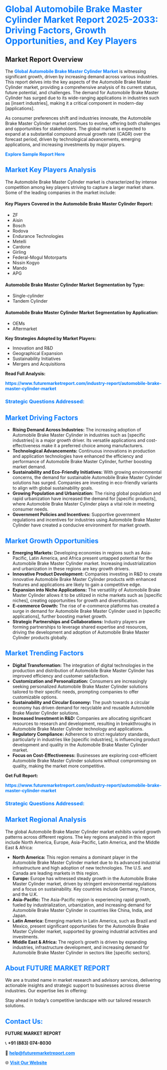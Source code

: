 <h1 style="color: #007BFF;">Global Automobile Brake Master Cylinder Market Report 2025-2033: Driving Factors, Growth Opportunities, and Key Players</h1>

<section id="overview">
<h2>Market Report Overview</h2>
<p>The <a href="https://www.futuremarketreport.com/industry-report/automobile-brake-master-cylinder-market" style="color: #007BFF; text-decoration: none;"><strong>Global Automobile Brake Master Cylinder Market</strong></a> is witnessing significant growth, driven by increasing demand across various industries. This report delves into the key aspects of the Automobile Brake Master Cylinder market, providing a comprehensive analysis of its current status, future potential, and challenges. The demand for Automobile Brake Master Cylinder has surged due to its wide-ranging applications in industries such as [insert industries], making it a critical component in modern-day [applications].</p>
<p>As consumer preferences shift and industries innovate, the Automobile Brake Master Cylinder market continues to evolve, offering both challenges and opportunities for stakeholders. The global market is expected to expand at a substantial compound annual growth rate (CAGR) over the forecast period, driven by technological advancements, emerging applications, and increasing investments by major players.</p>
</section>

<section id="overview">
<p><a href="https://www.futuremarketreport.com/request-sample/reportId=36562" style="color: #007BFF; text-decoration: none;"><strong>Explore Sample Report Here</strong></a></p>
</section>

<section id="key-players">
<h2 style="color: #007BFF;">Market Key Players Analysis</h2>
<p>The Automobile Brake Master Cylinder market is characterized by intense competition among key players striving to capture a larger market share. Some of the leading companies in the market include:</p>
<h4>Key Players Covered in the Automobile Brake Master Cylinder Report:</h4>
<ul><li>ZF</li><li>Aisin</li><li>Bosch</li><li>Rodova</li><li>Endurance Technologies</li><li>Metelli</li><li>Cardone</li><li>Girling</li><li>Federal-Mogul Motorparts</li><li>Nissin Kogyo</li><li>Mando</li><li>APG</li></ul>
<h4>Automobile Brake Master Cylinder Market Segmentation by Type:</h4>
<ul><li>Single-cylinder</li><li>Tandem Cylinder</li></ul>

<h4>Automobile Brake Master Cylinder Market Segmentation by Application:</h4>
<ul><li>OEMs</li><li>Aftermarket</li></ul>
<p><strong>Key Strategies Adopted by Market Players:</strong></p>
<ul>
<li>Innovation and R&D</li>
<li>Geographical Expansion</li>
<li>Sustainability Initiatives</li>
<li>Mergers and Acquisitions</li>
</ul>
</section>

<section>
<p><strong>Read Full Analysis: </strong></p><a href="https://www.futuremarketreport.com/industry-report/automobile-brake-master-cylinder-market" style="color: #007BFF; text-decoration: none;"><strong>https://www.futuremarketreport.com/industry-report/automobile-brake-master-cylinder-market</strong></a>
<h3 style="color: #007BFF;">Strategic Questions Addressed:</h3>
</section>

<section id="driving-factors">
<h2 style="color: #007BFF;">Market Driving Factors</h2>
<ul>
<li><strong>Rising Demand Across Industries:</strong> The increasing adoption of Automobile Brake Master Cylinder in industries such as [specific industries] is a major growth driver. Its versatile applications and cost-effectiveness make it a preferred choice among manufacturers.</li>
<li><strong>Technological Advancements:</strong> Continuous innovations in production and application technologies have enhanced the efficiency and performance of Automobile Brake Master Cylinder, further boosting market demand.</li>
<li><strong>Sustainability and Eco-Friendly Initiatives:</strong> With growing environmental concerns, the demand for sustainable Automobile Brake Master Cylinder solutions has surged. Companies are investing in eco-friendly variants to align with global sustainability goals.</li>
<li><strong>Growing Population and Urbanization:</strong> The rising global population and rapid urbanization have increased the demand for [specific products], where Automobile Brake Master Cylinder plays a vital role in meeting consumer needs.</li>
<li><strong>Government Policies and Incentives:</strong> Supportive government regulations and incentives for industries using Automobile Brake Master Cylinder have created a conducive environment for market growth.</li>
</ul>
</section>

<section id="growth-opportunities">
<h2 style="color: #007BFF;">Market Growth Opportunities</h2>
<ul>
<li><strong>Emerging Markets:</strong> Developing economies in regions such as Asia-Pacific, Latin America, and Africa present untapped potential for the Automobile Brake Master Cylinder market. Increasing industrialization and urbanization in these regions are key growth drivers.</li>
<li><strong>Innovative Product Development:</strong> Companies investing in R&D to create innovative Automobile Brake Master Cylinder products with enhanced features and applications are likely to gain a competitive edge.</li>
<li><strong>Expansion into Niche Applications:</strong> The versatility of Automobile Brake Master Cylinder allows it to be utilized in niche markets such as [specific niches], creating opportunities for growth and diversification.</li>
<li><strong>E-commerce Growth:</strong> The rise of e-commerce platforms has created a surge in demand for Automobile Brake Master Cylinder used in [specific applications], further boosting market growth.</li>
<li><strong>Strategic Partnerships and Collaborations:</strong> Industry players are forming partnerships to leverage shared expertise and resources, driving the development and adoption of Automobile Brake Master Cylinder products globally.</li>
</ul>
</section>

<section id="trending-factors">
<h2 style="color: #007BFF;">Market Trending Factors</h2>
<ul>
<li><strong>Digital Transformation:</strong> The integration of digital technologies in the production and distribution of Automobile Brake Master Cylinder has improved efficiency and customer satisfaction.</li>
<li><strong>Customization and Personalization:</strong> Consumers are increasingly seeking personalized Automobile Brake Master Cylinder solutions tailored to their specific needs, prompting companies to offer customizable options.</li>
<li><strong>Sustainability and Circular Economy:</strong> The push towards a circular economy has driven demand for recyclable and reusable Automobile Brake Master Cylinder solutions.</li>
<li><strong>Increased Investment in R&D:</strong> Companies are allocating significant resources to research and development, resulting in breakthroughs in Automobile Brake Master Cylinder technology and applications.</li>
<li><strong>Regulatory Compliance:</strong> Adherence to strict regulatory standards, particularly in industries like [specific industries], is influencing product development and quality in the Automobile Brake Master Cylinder market.</li>
<li><strong>Focus on Cost-Effectiveness:</strong> Businesses are exploring cost-efficient Automobile Brake Master Cylinder solutions without compromising on quality, making the market more competitive.</li>
</ul>
</section>

<section>
<p><strong>Get Full Report: </strong></p><a href="https://www.futuremarketreport.com/industry-report/automobile-brake-master-cylinder-market" style="color: #007BFF; text-decoration: none;"><strong>https://www.futuremarketreport.com/industry-report/automobile-brake-master-cylinder-market</strong></a>
<h3 style="color: #007BFF;">Strategic Questions Addressed:</h3>
</section>


<section id="regional-analysis">
<h2 style="color: #007BFF;">Market Regional Analysis</h2>
<p>The global Automobile Brake Master Cylinder market exhibits varied growth patterns across different regions. The key regions analyzed in this report include North America, Europe, Asia-Pacific, Latin America, and the Middle East & Africa:</p>
<ul>
<li><strong>North America:</strong> This region remains a dominant player in the Automobile Brake Master Cylinder market due to its advanced industrial infrastructure and high adoption of new technologies. The U.S. and Canada are leading markets in this region.</li>
<li><strong>Europe:</strong> Europe has witnessed steady growth in the Automobile Brake Master Cylinder market, driven by stringent environmental regulations and a focus on sustainability. Key countries include Germany, France, and the U.K.</li>
<li><strong>Asia-Pacific:</strong> The Asia-Pacific region is experiencing rapid growth, fueled by industrialization, urbanization, and increasing demand for Automobile Brake Master Cylinder in countries like China, India, and Japan.</li>
<li><strong>Latin America:</strong> Emerging markets in Latin America, such as Brazil and Mexico, present significant opportunities for the Automobile Brake Master Cylinder market, supported by growing industrial activities and investments.</li>
<li><strong>Middle East & Africa:</strong> The region’s growth is driven by expanding industries, infrastructure development, and increasing demand for Automobile Brake Master Cylinder in sectors like [specific sectors].</li>
</ul>
</section>

<footer>
<h2 style="color: #007BFF;">About FUTURE MARKET REPORT</h2>
<p>We are a trusted name in market research and advisory services, delivering actionable insights and strategic support to businesses across diverse industries. Our expertise lies in offering:</p>

<p>Stay ahead in today’s competitive landscape with our tailored research solutions.</p>

<h2 style="color: #007BFF;">Contact Us:</h2>
<p><strong>FUTURE MARKET REPORT</strong></p>
<p>📞 <strong>+91 (883) 074-8030</strong></p>
<p>📧 <strong><a href="mailto:help@futuremarketreport.com" style="color: #007BFF;">help@futuremarketreport.com</a></strong></p>
<p>🌐 <strong><a href="https://www.futuremarketreport.com/" style="color: #007BFF;">Visit Our Website</a></strong></p>
</footer>